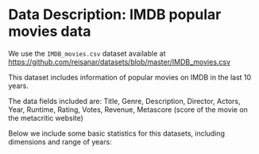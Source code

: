 # Data Description: IMDB popular movies data

We use the `IMDB_movies.csv` dataset available at 
<https://github.com/reisanar/datasets/blob/master/IMDB_movies.csv>

This dataset includes information of popular movies on IMDB in the last 10 years. 

The data fields included are: Title, Genre, Description, Director, Actors, Year, Runtime, Rating, Votes, Revenue, Metascore (score of the movie on the metacritic website)

Below we include some basic statistics for this datasets, including dimensions and range of years: